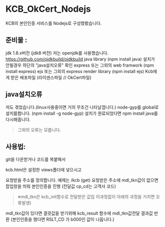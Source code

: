 # KCB_OkCert_Nodejs
KCB의 본인인증 서비스를 Nodejs로 구성했봤습니다.

준비물 :
-----
jdk 1.8.x버전 (jdk8 버전) 저는 openjdk를 사용했습니다. https://github.com/ojdkbuild/ojdkbuild
java library (npm install java)  설치가 안될경우 하단의 "java설치오류" 확인
express 또는 그외의 web framwork (npm install express)
ejs 또는 그외의 express render library (npm install ejs)
Kcb에게 받은 배포파일 (라이센스파일 // OkCert파일)

java설치오류
-----
저도 겪었습니다.(linux사용중이면 거의 무조건 나타날껍니다.) node-gyp를 global로 설치를합니다. (npm install -g node-gyp)
설치가 완료되었다면 npm install java를 다시해줍니다.
>그외의 오류는 모릅니다.


사용법:
-----
git을 다운받거나 코드를 복붙해서

kcb.html은 설정한 views폴더에 넣으시고

요청받을 주소를 정의합니다. 예제는 /kcb (get)
요청받은 주소에 mdl_tkn값이 없으면 팝업창을 띄워 본인인증을 진행 (전달값 cp_cd는 고객사 코드)
>※mdl_tkn은 kcb_init함수로 전달받은 값임 이과정없이 아래의 과정을 거치면 오류발생)

mdl_tkn값이 있다면 결괏값을 받기위해 kcb_result 함수에 mdl_tkn값전달
결과값 반환 (본인인증을 했다면 RSLT_CD 가 b000인 값이 나옵니다.)
